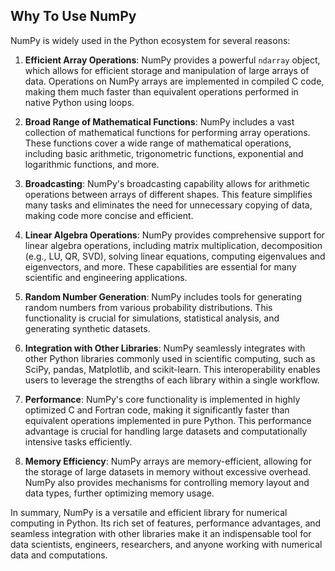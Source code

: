 ## Why To Use NumPy
NumPy is widely used in the Python ecosystem for several reasons:

1. **Efficient Array Operations**: NumPy provides a powerful `ndarray` object, which allows for efficient storage and manipulation of large arrays of data. Operations on NumPy arrays are implemented in compiled C code, making them much faster than equivalent operations performed in native Python using loops.

2. **Broad Range of Mathematical Functions**: NumPy includes a vast collection of mathematical functions for performing array operations. These functions cover a wide range of mathematical operations, including basic arithmetic, trigonometric functions, exponential and logarithmic functions, and more.

3. **Broadcasting**: NumPy's broadcasting capability allows for arithmetic operations between arrays of different shapes. This feature simplifies many tasks and eliminates the need for unnecessary copying of data, making code more concise and efficient.

4. **Linear Algebra Operations**: NumPy provides comprehensive support for linear algebra operations, including matrix multiplication, decomposition (e.g., LU, QR, SVD), solving linear equations, computing eigenvalues and eigenvectors, and more. These capabilities are essential for many scientific and engineering applications.

5. **Random Number Generation**: NumPy includes tools for generating random numbers from various probability distributions. This functionality is crucial for simulations, statistical analysis, and generating synthetic datasets.

6. **Integration with Other Libraries**: NumPy seamlessly integrates with other Python libraries commonly used in scientific computing, such as SciPy, pandas, Matplotlib, and scikit-learn. This interoperability enables users to leverage the strengths of each library within a single workflow.

7. **Performance**: NumPy's core functionality is implemented in highly optimized C and Fortran code, making it significantly faster than equivalent operations implemented in pure Python. This performance advantage is crucial for handling large datasets and computationally intensive tasks efficiently.

8. **Memory Efficiency**: NumPy arrays are memory-efficient, allowing for the storage of large datasets in memory without excessive overhead. NumPy also provides mechanisms for controlling memory layout and data types, further optimizing memory usage.

In summary, NumPy is a versatile and efficient library for numerical computing in Python. Its rich set of features, performance advantages, and seamless integration with other libraries make it an indispensable tool for data scientists, engineers, researchers, and anyone working with numerical data and computations.
